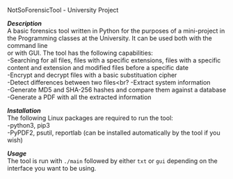 NotSoForensicTool - University Project

***Description***<br>
A basic forensics tool written in Python for the purposes of a mini-project in the Programming classes at the University. It can be used both with the command line<br>
or with GUI. The tool has the following capabilities:<br>
  -Searching for all files, files with a specific extensions, files with a specific content and extension and modified files before a specific date<br>
  -Encrypt and decrypt files with a basic substituation cipher<br>
  -Detect differences between two files<br?
  -Extract system information<br>
  -Generate MD5 and SHA-256 hashes and compare them against a database<br>
  -Generate a PDF with all the extracted information<br>
  
***Installation***<br>
The following Linux packages are required to run the tool:<br>
  -python3, pip3<br>
  -PyPDF2, psutil, reportlab (can be installed automatically by the tool if you wish)<br>
  
***Usage***<br>
The tool is run with `./main` followed by either `txt` or `gui` depending on the interface you want to be using.
